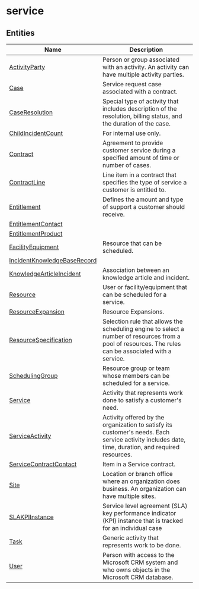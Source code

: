 # service


## Entities

|Name|Description|
|---|---|
|[ActivityParty](https://docs.microsoft.com/en-us/common-data-model/schema/core/applicationcommon/foundationcommon/crmcommon/service/ActivityParty)|Person or group associated with an activity. An activity can have multiple activity parties.  |
|[Case](https://docs.microsoft.com/en-us/common-data-model/schema/core/applicationcommon/foundationcommon/crmcommon/service/Case)|Service request case associated with a contract.  |
|[CaseResolution](https://docs.microsoft.com/en-us/common-data-model/schema/core/applicationcommon/foundationcommon/crmcommon/service/CaseResolution)|Special type of activity that includes description of the resolution, billing status, and the duration of the case.  |
|[ChildIncidentCount](https://docs.microsoft.com/en-us/common-data-model/schema/core/applicationcommon/foundationcommon/crmcommon/service/ChildIncidentCount)|For internal use only.  |
|[Contract](https://docs.microsoft.com/en-us/common-data-model/schema/core/applicationcommon/foundationcommon/crmcommon/service/Contract)|Agreement to provide customer service during a specified amount of time or number of cases.  |
|[ContractLine](https://docs.microsoft.com/en-us/common-data-model/schema/core/applicationcommon/foundationcommon/crmcommon/service/ContractLine)|Line item in a contract that specifies the type of service a customer is entitled to.  |
|[Entitlement](https://docs.microsoft.com/en-us/common-data-model/schema/core/applicationcommon/foundationcommon/crmcommon/service/Entitlement)|Defines the amount and type of support a customer should receive.  |
|[EntitlementContact](https://docs.microsoft.com/en-us/common-data-model/schema/core/applicationcommon/foundationcommon/crmcommon/service/EntitlementContact)|  |
|[EntitlementProduct](https://docs.microsoft.com/en-us/common-data-model/schema/core/applicationcommon/foundationcommon/crmcommon/service/EntitlementProduct)|  |
|[FacilityEquipment](https://docs.microsoft.com/en-us/common-data-model/schema/core/applicationcommon/foundationcommon/crmcommon/service/FacilityEquipment)|Resource that can be scheduled.  |
|[IncidentKnowledgeBaseRecord](https://docs.microsoft.com/en-us/common-data-model/schema/core/applicationcommon/foundationcommon/crmcommon/service/IncidentKnowledgeBaseRecord)|  |
|[KnowledgeArticleIncident](https://docs.microsoft.com/en-us/common-data-model/schema/core/applicationcommon/foundationcommon/crmcommon/service/KnowledgeArticleIncident)|Association between an knowledge article and incident.  |
|[Resource](https://docs.microsoft.com/en-us/common-data-model/schema/core/applicationcommon/foundationcommon/crmcommon/service/Resource)|User or facility/equipment that can be scheduled for a service.  |
|[ResourceExpansion](https://docs.microsoft.com/en-us/common-data-model/schema/core/applicationcommon/foundationcommon/crmcommon/service/ResourceExpansion)|Resource Expansions.  |
|[ResourceSpecification](https://docs.microsoft.com/en-us/common-data-model/schema/core/applicationcommon/foundationcommon/crmcommon/service/ResourceSpecification)|Selection rule that allows the scheduling engine to select a number of resources from a pool of resources. The rules can be associated with a service.  |
|[SchedulingGroup](https://docs.microsoft.com/en-us/common-data-model/schema/core/applicationcommon/foundationcommon/crmcommon/service/SchedulingGroup)|Resource group or team whose members can be scheduled for a service.  |
|[Service](https://docs.microsoft.com/en-us/common-data-model/schema/core/applicationcommon/foundationcommon/crmcommon/service/Service)|Activity that represents work done to satisfy a customer's need.  |
|[ServiceActivity](https://docs.microsoft.com/en-us/common-data-model/schema/core/applicationcommon/foundationcommon/crmcommon/service/ServiceActivity)|Activity offered by the organization to satisfy its customer's needs. Each service activity includes date, time, duration, and required resources.  |
|[ServiceContractContact](https://docs.microsoft.com/en-us/common-data-model/schema/core/applicationcommon/foundationcommon/crmcommon/service/ServiceContractContact)|Item in a Service contract.  |
|[Site](https://docs.microsoft.com/en-us/common-data-model/schema/core/applicationcommon/foundationcommon/crmcommon/service/Site)|Location or branch office where an organization does business. An organization can have multiple sites.  |
|[SLAKPIInstance](https://docs.microsoft.com/en-us/common-data-model/schema/core/applicationcommon/foundationcommon/crmcommon/service/SLAKPIInstance)|Service level agreement (SLA) key performance indicator (KPI) instance that is tracked for an individual case  |
|[Task](https://docs.microsoft.com/en-us/common-data-model/schema/core/applicationcommon/foundationcommon/crmcommon/service/Task)|Generic activity that represents work to be done.  |
|[User](https://docs.microsoft.com/en-us/common-data-model/schema/core/applicationcommon/foundationcommon/crmcommon/service/User)|Person with access to the Microsoft CRM system and who owns objects in the Microsoft CRM database.  |
